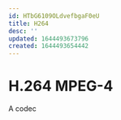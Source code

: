 ```yaml
---
id: HTbG6109OLdvefbgaF0eU
title: H264
desc: ''
updated: 1644493673796
created: 1644493654442
---
```

# H.264 MPEG-4

A codec 